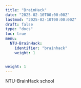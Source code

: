 ```yaml
---
title: "BrainHack"
date: "2025-02-10T00:00:00Z"
lastmod: "2025-02-10T00:00:00Z"
draft: false
type: "docs"
toc: true
menu:
  NTU-BrainHack:
    identifier: "brainhack"       
    weight: 1


weight: 1
---
```



NTU-BrainHack school
